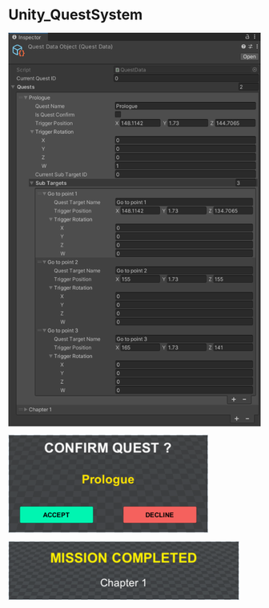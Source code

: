 # Unity_QuestSystem

![img](https://github.com/paveldrobny/Unity_QuestSystem/blob/main/QuestData.png)
<br/>

![img](https://github.com/paveldrobny/Unity_QuestSystem/blob/main/ConfirmQuest.png)
<br/>

![img](https://github.com/paveldrobny/Unity_QuestSystem/blob/main/CompletedQuest.png)
